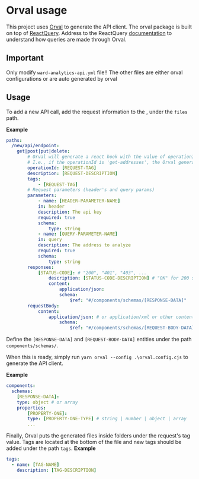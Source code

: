 # Orval usage

This project uses [Orval](https://v5.orval.dev/quick-start) to generate the API client. The orval package is built on top of [ReactQuery](https://tanstack.com/query/v3/docs/react/quick-start).
Address to the ReactQuery [documentation](https://tanstack.com/query/v3/docs/react/guides/queries) to understand how queries are made through Orval.

## Important

Only modify `ward-analytics-api.yml` file!!
The other files are either orval configurations or are auto generated by orval

## Usage

To add a new API call, add the request information to the , under the `files` path.

**Example**

```yml
paths:
  /new/api/endpoint:
    get|post|put|delete:
        # Orval will generate a react hook with the value of operationId in camel notation.
        # I.e., if the operationId is 'get-addresses', the Orval generated hook available on react code will be getAddresses()
        operationId: [REQUEST-TAG]
        description: [REQUEST-DESCRIPTION]
        tags:
            - [REQUEST-TAG]
        # Request parameters (header's and query params)
        parameters:
            - name: [HEADER-PARAMETER-NAME]
            in: header
            description: The api key
            required: true
            schema:
                type: string
            - name: [QUERY-PARAMETER-NAME]
            in: query
            description: The address to analyze
            required: true
            schema:
                type: string
        responses:
            [STATUS-CODE]: # "200", "401", "403", ...
                description: [STATUS-CODE-DESCRIPTION] # "OK" for 200 status code, for example
                content:
                    application/json:
                    schema:
                        $ref: "#/components/schemas/[RESPONSE-DATA]"
        requestBody:
            content:
                application/json: # or application/xml or other content type
                    schema:
                        $ref: "#/components/schemas/[REQUEST-BODY-DATA]"

```

Define the `[RESPONSE-DATA]` and `[REQUEST-BODY-DATA]` entities under the path `components/schemas/`.

When this is ready, simply run `yarn orval --config .\orval.config.cjs` to generate the API client.

**Example**

```yml
components:
  schemas:
    [RESPONSE-DATA]:
    type: object # or array
    properties:
        [PROPERTY-ONE]:
        type: [PROPERTY-ONE-TYPE] # string | number | object | array
        ...
```

Finally, Orval puts the generated files inside folders under the request's tag value.
Tags are located at the bottom of the file and new tags should be added under the path `tags`.
**Example**

```yml
tags:
  - name: [TAG-NAME]
    description: [TAG-DESCRIPTION]
```
